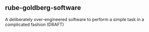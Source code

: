 rube-goldberg-software
----------------------

A deliberately over-engineered software to perform a simple task in a complicated fashion (DRAFT)
